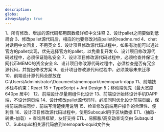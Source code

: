 ```yaml
---
description:
globs:
alwaysApply: true
---
```


1、所有修改、增加的源代码都用函数级详细中文注释
2、设计pallet之间要做到低耦合
3、修改pallet源代码后，相应的也要修改对应pallet的readme.md
4、chat对话用中文回复，不用英文
5、设计项目修改源代码过程中，如果有功能可以通过官方的pallet实现，优先选择官方的pallet，以免重复开发
6、设计项目修改源代码过程中，必须保证隐私安全
7、设计项目修改源代码过程中，必须检查并保证主网代币MEMO的资金安全
8、设计项目修改源代码过程中，必须检查是否有冗余源代码，并提出修改方案
9、设计项目修改源代码过程中，必须兼容未来迁移
10、前端设计源代码全部放在 C:\Users\Administrator\Documents\memopark\memopark-dapp
11、前端技术栈与约束：React 18 + TypeScript + Ant Design 5；移动端优先（最大宽度 640px 居中）
12、前端设计尽量用组件化设计
13、前端设计始终设计手机DAPP端，不设计网页端
14、设计修改pallet源代码时，必须同时优化设计前端页面，保持前端后端同步，前端写清楚使用说明
15、检查修改前端用户操作的合理性、便利性
16、设计项目修改源代码过程中，使用Subsquid用于区块数据 ETL（抽取-转换-加载）+ 查询层框架，友好支持 ETL，易膨胀/高变动查询交由 Subsquid
17、Subsquid相关源代码放到memopark-squid文件夹